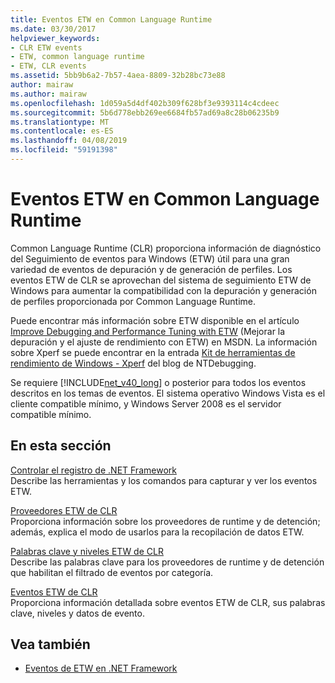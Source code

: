 ```yaml
---
title: Eventos ETW en Common Language Runtime
ms.date: 03/30/2017
helpviewer_keywords:
- CLR ETW events
- ETW, common language runtime
- ETW, CLR events
ms.assetid: 5bb9b6a2-7b57-4aea-8809-32b28bc73e88
author: mairaw
ms.author: mairaw
ms.openlocfilehash: 1d059a5d4df402b309f628bf3e9393114c4cdeec
ms.sourcegitcommit: 5b6d778ebb269ee6684fb57ad69a8c28b06235b9
ms.translationtype: MT
ms.contentlocale: es-ES
ms.lasthandoff: 04/08/2019
ms.locfileid: "59191398"
---
```

# <a name="etw-events-in-the-common-language-runtime"></a>Eventos ETW en Common Language Runtime
Common Language Runtime (CLR) proporciona información de diagnóstico del Seguimiento de eventos para Windows (ETW) útil para una gran variedad de eventos de depuración y de generación de perfiles. Los eventos ETW de CLR se aprovechan del sistema de seguimiento ETW de Windows para aumentar la compatibilidad con la depuración y generación de perfiles proporcionada por Common Language Runtime.  
  
 Puede encontrar más información sobre ETW disponible en el artículo [Improve Debugging and Performance Tuning with ETW](https://go.microsoft.com/fwlink/?LinkID=161142) (Mejorar la depuración y el ajuste de rendimiento con ETW) en MSDN. La información sobre Xperf se puede encontrar en la entrada [Kit de herramientas de rendimiento de Windows - Xperf](https://go.microsoft.com/fwlink/?LinkID=161144) del blog de NTDebugging.  
  
 Se requiere [!INCLUDE[net_v40_long](../../../includes/net-v40-long-md.md)] o posterior para todos los eventos descritos en los temas de eventos. El sistema operativo Windows Vista es el cliente compatible mínimo, y Windows Server 2008 es el servidor compatible mínimo.  
  
## <a name="in-this-section"></a>En esta sección  
 [Controlar el registro de .NET Framework](../../../docs/framework/performance/controlling-logging.md)  
 Describe las herramientas y los comandos para capturar y ver los eventos ETW.  
  
 [Proveedores ETW de CLR](../../../docs/framework/performance/clr-etw-providers.md)  
 Proporciona información sobre los proveedores de runtime y de detención; además, explica el modo de usarlos para la recopilación de datos ETW.  
  
 [Palabras clave y niveles ETW de CLR](../../../docs/framework/performance/clr-etw-keywords-and-levels.md)  
 Describe las palabras clave para los proveedores de runtime y de detención que habilitan el filtrado de eventos por categoría.  
  
 [Eventos ETW de CLR](../../../docs/framework/performance/clr-etw-events.md)  
 Proporciona información detallada sobre eventos ETW de CLR, sus palabras clave, niveles y datos de evento.  
  
## <a name="see-also"></a>Vea también

- [Eventos de ETW en .NET Framework](../../../docs/framework/performance/etw-events.md)
